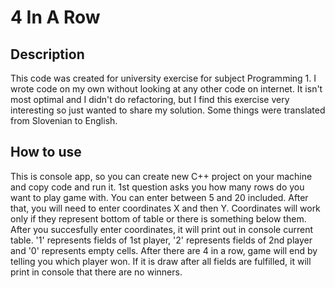# 4 In A Row

## Description
This code was created for university exercise for subject Programming 1.
I wrote code on my own without looking at any other code on internet.
It isn't most optimal and I didn't do refactoring, but I find this exercise very interesting so just wanted to share my solution.
Some things were translated from Slovenian to English.

## How to use

This is console app, so you can create new C++ project on your machine and copy code and run it.
1st question asks you how many rows do you want to play game with. You can enter between 5 and 20 included.
After that, you will need to enter coordinates X and then Y. Coordinates will work only if they represent bottom of table
or there is something below them. After you succesfully enter coordinates, it will print out in console current table.
'1' represents fields of 1st player, '2' represents fields of 2nd player and '0' represents empty cells.
After there are 4 in a row, game will end by telling you which player won.
If it is draw after all fields are fulfilled, it will print in console that there are no winners.
